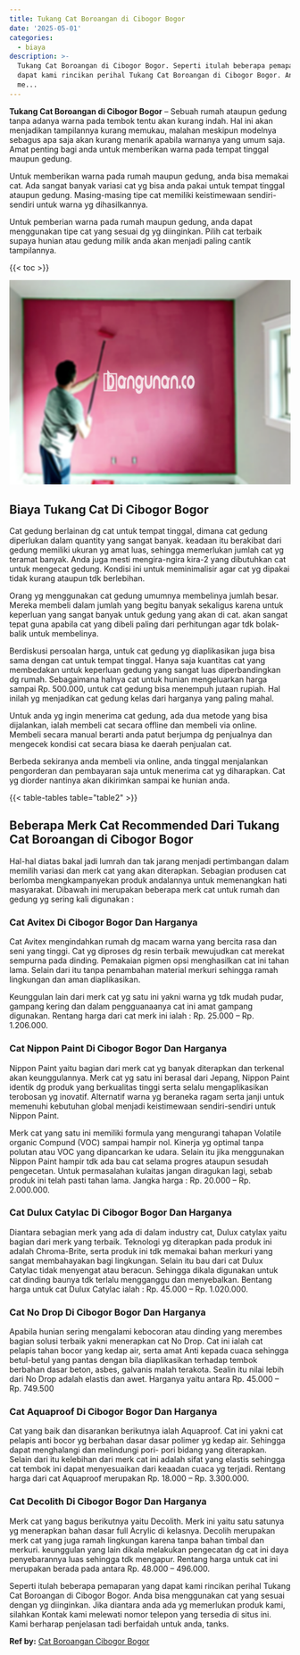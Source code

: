 ```yaml
---
title: Tukang Cat Boroangan di Cibogor Bogor
date: '2025-05-01'
categories:
  - biaya
description: >-
  Tukang Cat Boroangan di Cibogor Bogor. Seperti itulah beberapa pemaparan yang
  dapat kami rincikan perihal Tukang Cat Boroangan di Cibogor Bogor. Anda bisa
  me...
---
```


**Tukang Cat Boroangan di Cibogor Bogor** – Sebuah rumah ataupun gedung tanpa adanya warna pada tembok tentu akan kurang indah. Hal ini akan menjadikan tampilannya kurang memukau, malahan meskipun modelnya sebagus apa saja akan kurang menarik apabila warnanya yang umum saja. Amat penting bagi anda untuk memberikan warna pada tempat tinggal maupun gedung.

Untuk memberikan warna pada rumah maupun gedung, anda bisa memakai cat. Ada sangat banyak variasi cat yg bisa anda pakai untuk tempat tinggal ataupun gedung. Masing-masing tipe cat memiliki keistimewaan sendiri-sendiri untuk warna yg dihasilkannya.

Untuk pemberian warna pada rumah maupun gedung, anda dapat menggunakan tipe cat yang sesuai dg yg diinginkan. Pilih cat terbaik supaya hunian atau gedung milik anda akan menjadi paling cantik tampilannya.

{{< toc >}}

![Tukang Cat Boroangan di Cibogor Bogor](/images/jasa-cat-murah40.png)

## Biaya Tukang Cat Di Cibogor Bogor

Cat gedung berlainan dg cat untuk tempat tinggal, dimana cat gedung diperlukan dalam quantity yang sangat banyak. keadaan itu berakibat dari gedung memiliki ukuran yg amat luas, sehingga memerlukan jumlah cat yg teramat banyak. Anda juga mesti mengira-ngira kira-2 yang dibutuhkan cat untuk mengecat gedung. Kondisi ini untuk meminimalisir agar cat yg dipakai tidak kurang ataupun tdk berlebihan.

Orang yg menggunakan cat gedung umumnya membelinya jumlah besar. Mereka membeli dalam jumlah yang begitu banyak sekaligus karena untuk keperluan yang sangat banyak untuk gedung yang akan di cat. akan sangat tepat guna apabila cat yang dibeli paling dari perhitungan agar tdk bolak-balik untuk membelinya.

Berdiskusi persoalan harga, untuk cat gedung yg diaplikasikan juga bisa sama dengan cat untuk tempat tinggal. Hanya saja kuantitas cat yang membedakan untuk keperluan gedung yang sangat luas diperbandingkan dg rumah. Sebagaimana halnya cat untuk hunian mengeluarkan harga sampai Rp. 500.000, untuk cat gedung bisa menempuh jutaan rupiah. Hal inilah yg menjadikan cat gedung kelas dari harganya yang paling mahal.

Untuk anda yg ingin menerima cat gedung, ada dua metode yang bisa dijalankan, ialah membeli cat secara offline dan membeli via online. Membeli secara manual berarti anda patut berjumpa dg penjualnya dan mengecek kondisi cat secara biasa ke daerah penjualan cat.

Berbeda sekiranya anda membeli via online, anda tinggal menjalankan pengorderan dan pembayaran saja untuk menerima cat yg diharapkan. Cat yg diorder nantinya akan dikirimkan sampai ke hunian anda.

{{< table-tables table="table2" >}}

## Beberapa Merk Cat Recommended Dari Tukang Cat Boroangan di Cibogor Bogor

Hal-hal diatas bakal jadi lumrah dan tak jarang menjadi pertimbangan dalam memilih variasi dan merk cat yang akan diterapkan. Sebagian produsen cat berlomba mengkampanyekan produk andalannya untuk memenangkan hati masyarakat. Dibawah ini merupakan beberapa merk cat untuk rumah dan gedung yg sering kali digunakan :

### Cat Avitex Di Cibogor Bogor Dan Harganya

Cat Avitex mengindahkan rumah dg macam warna yang bercita rasa dan seni yang tinggi. Cat yg diproses dg resin terbaik mewujudkan cat merekat sempurna pada dinding. Pemakaian pigmen opsi menghasilkan cat ini tahan lama. Selain dari itu tanpa penambahan material merkuri sehingga ramah lingkungan dan aman diaplikasikan.

Keunggulan lain dari merk cat yg satu ini yakni warna yg tdk mudah pudar, gampang kering dan dalam pengguanaanya cat ini amat gampang digunakan. Rentang harga dari cat merk ini ialah : Rp. 25.000 – Rp. 1.206.000.

### Cat Nippon Paint Di Cibogor Bogor Dan Harganya

Nippon Paint yaitu bagian dari merk cat yg banyak diterapkan dan terkenal akan keunggulannya. Merk cat yg satu ini berasal dari Jepang, Nippon Paint identik dg produk yang berkualitas tinggi serta selalu mengaplikasikan terobosan yg inovatif. Alternatif warna yg beraneka ragam serta janji untuk memenuhi kebutuhan global menjadi keistimewaan sendiri-sendiri untuk Nippon Paint.

Merk cat yang satu ini memiliki formula yang mengurangi tahapan Volatile organic Compund (VOC) sampai hampir nol. Kinerja yg optimal tanpa polutan atau VOC yang dipancarkan ke udara. Selain itu jika menggunakan Nippon Paint hampir tdk ada bau cat selama progres ataupun sesudah pengecetan. Untuk permasalahan kulaitas jangan diragukan lagi, sebab produk ini telah pasti tahan lama. Jangka harga : Rp. 20.000 – Rp. 2.000.000.

### Cat Dulux Catylac Di Cibogor Bogor Dan Harganya

Diantara sebagian merk yang ada di dalam industry cat, Dulux catylax yaitu bagian dari merk yang terbaik. Teknologi yg diterapkan pada produk ini adalah Chroma-Brite, serta produk ini tdk memakai bahan merkuri yang sangat membahayakan bagi lingkungan. Selain itu bau dari cat Dulux Catylac tidak menyengat atau beracun. Sehingga dikala digunakan untuk cat dinding baunya tdk terlalu mengganggu dan menyebalkan. Bentang harga untuk cat Dulux Catylac ialah : Rp. 45.000 – Rp. 1.020.000.

### Cat No Drop Di Cibogor Bogor Dan Harganya

Apabila hunian sering mengalami kebocoran atau dinding yang merembes bagian solusi terbaik yakni menerapkan cat No Drop. Cat ini ialah cat pelapis tahan bocor yang kedap air, serta amat Anti kepada cuaca sehingga betul-betul yang pantas dengan bila diaplikasikan terhadap tembok berbahan dasar beton, asbes, galvanis malah terakota. Sealin itu nilai lebih dari No Drop adalah elastis dan awet. Harganya yaitu antara Rp. 45.000 – Rp. 749.500

### Cat Aquaproof Di Cibogor Bogor Dan Harganya

Cat yang baik dan disarankan berikutnya ialah Aquaproof. Cat ini yakni cat pelapis anti bocor yg berbahan dasar dasar polimer yg kedap air. Sehingga dapat menghalangi dan melindungi pori- pori bidang yang diterapkan. Selain dari itu kelebihan dari merk cat ini adalah sifat yang elastis sehingga cat tembok ini dapat menyesuaikan dari keaadan cuaca yg terjadi. Rentang harga dari cat Aquaproof merupakan Rp. 18.000 – Rp. 3.300.000.

### Cat Decolith Di Cibogor Bogor Dan Harganya

Merk cat yang bagus berikutnya yaitu Decolith. Merk ini yaitu satu satunya yg menerapkan bahan dasar full Acrylic di kelasnya. Decolih merupakan merk cat yang juga ramah lingkungan karena tanpa bahan timbal dan merkuri. keunggulan yang lain dikala melakukan pengecatan dg cat ini daya penyebarannya luas sehingga tdk mengapur. Rentang harga untuk cat ini merupakan berada pada antara Rp. 48.000 – 496.000.

Seperti itulah beberapa pemaparan yang dapat kami rincikan perihal Tukang Cat Boroangan di Cibogor Bogor. Anda bisa menggunakan cat yang sesuai dengan yg diinginkan. Jika diantara anda ada yg memerlukan produk kami, silahkan Kontak kami melewati nomor telepon yang tersedia di situs ini. Kami berharap penjelasan tadi berfaidah untuk anda, tanks.

**Ref by:** [Cat Boroangan Cibogor Bogor](https://id.wikipedia.org/wiki/Cat)
